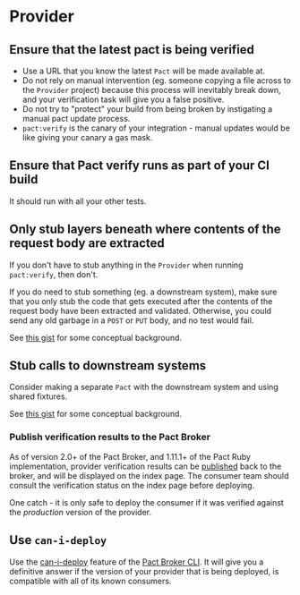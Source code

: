 # Provider

## Ensure that the latest pact is being verified

* Use a URL that you know the latest `Pact` will be made available at.
* Do not rely on manual intervention \(eg. someone copying a file across to the `Provider` project\) because this process will inevitably break down, and your verification task will give you a false positive.
* Do not try to "protect" your build from being broken by instigating a manual pact update process.
* `pact:verify` is the canary of your integration - manual updates would be like giving your canary a gas mask.

## Ensure that Pact verify runs as part of your CI build

It should run with all your other tests.

## Only stub layers beneath where contents of the request body are extracted

If you don't have to stub anything in the `Provider` when running `pact:verify`, then don't.

If you do need to stub something \(eg. a downstream system\), make sure that you only stub the code that gets executed after the contents of the request body have been extracted and validated. Otherwise, you could send any old garbage in a `POST` or `PUT` body, and no test would fail.

See [this gist](https://gist.github.com/bethesque/43eef1bf47afea4445c8b8bdebf28df0) for some conceptual background.

## Stub calls to downstream systems

Consider making a separate `Pact` with the downstream system and using shared fixtures.

See [this gist](https://gist.github.com/bethesque/43eef1bf47afea4445c8b8bdebf28df0) for some conceptual background.

### Publish verification results to the Pact Broker

As of version 2.0+ of the Pact Broker, and 1.11.1+ of the Pact Ruby implementation, provider verification results can be [published](../../pact_broker/advanced_topics/provider_verification_results.md) back to the broker, and will be displayed on the index page. The consumer team should consult the verification status on the index page before deploying.

One catch - it is only safe to deploy the consumer if it was verified against the _production_ version of the provider.

## Use `can-i-deploy`

Use the [can-i-deploy](../../pact_broker/advanced_topics/provider_verification_results.md) feature of the [Pact Broker CLI](https://github.com/pact-foundation/pact_broker-client#can-i-deploy). It will give you a definitive answer if the version of your provider that is being deployed, is compatible with all of its known consumers.

